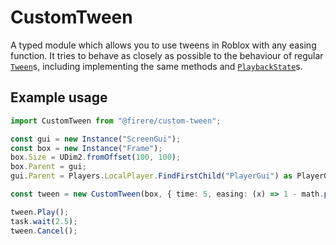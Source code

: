 # CustomTween
A typed module which allows you to use tweens in Roblox with any easing function. It tries to behave as closely as possible to the behaviour of regular [`Tween`](https://create.roblox.com/docs/reference/engine/classes/Tween)s, including implementing the same methods and [`PlaybackState`](https://create.roblox.com/docs/reference/engine/classes/TweenBase#PlaybackState)s.

## Example usage

```ts
import CustomTween from "@firere/custom-tween";

const gui = new Instance("ScreenGui");
const box = new Instance("Frame");
box.Size = UDim2.fromOffset(100, 100);
box.Parent = gui;
gui.Parent = Players.LocalPlayer.FindFirstChild("PlayerGui") as PlayerGui;

const tween = new CustomTween(box, { time: 5, easing: (x) => 1 - math.pow(1 - x, 5) },  { Position: UDim2.fromScale(1, 0) });

tween.Play();
task.wait(2.5);
tween.Cancel();
```
